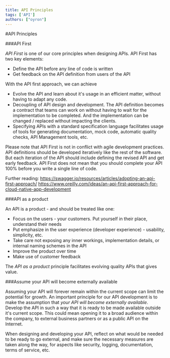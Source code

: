 ```yaml
---
title: API Principles
tags: ['API']
authors: ["oyron"]
---
```


#API Principles

###API First

_API First_ is one of our core principles when designing APIs. API First has two key elements:
* Define the API before any line of code is written
* Get feedback on the API definition from users of the API

With the API first approach, we can achieve

* Evolve the API and learn about it's usage in an efficient matter, without having to adapt any code.
* Decoupling of API design and development. The API definition becomes a contract that teams can work on
without having to wait for the implementation to be completed. And the implementation can be changed / replaced
without impacting the clients.
* Specifying APIs with a standard specification language facilitates usage of tools for generating documentation, mock
code, automatic quality checks, API Management tools, etc.

Please note that API First is not in conflict with agile development practices. API definitions should be developed 
iteratively like the rest of the software. But each iteration of the API should include defining the revised API and
get early feedback. API First does not mean that you should complete your API 100% before you write a single line of
code.

Further reading:
https://swagger.io/resources/articles/adopting-an-api-first-approach/
https://www.oreilly.com/ideas/an-api-first-approach-for-cloud-native-app-development


###API as a product

An API is a product - and should be treated like one:
* Focus on the users - your customers. Put yourself in their place, understand their needs
* Put emphasize in the user experience (developer experience) - usability, simplicity, etc.
* Take care not exposing any inner workings, implementation details, or internal naming schemes in the API
* Improve the product over time
* Make use of customer feedback

The _API as a product_ principle facilitates evolving quality APIs that gives value.


###Assume your API will become externally available

Assuming your API will forever remain within the current scope can limit the potential for growth.
An important principle for our API development is to make the assumption that _your API will become externally
available_. Develop the API in such a way that it is ready to be made available outside it's current scope. This could
mean opening it to a broad audience within the company, to external business partners or as a public API on the
Internet.

When designing and developing your API, reflect on what would be needed to be ready to go external, and make
sure the necessary measures are taken along the way, for aspects like security, logging, documentation, terms of
service, etc.
